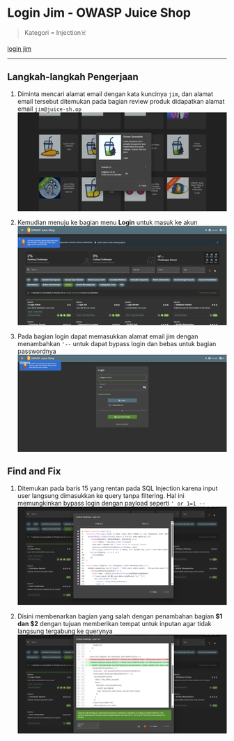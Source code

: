 # Login Jim - OWASP Juice Shop

>Kategori = Injection☠️

[login jim](http://localhost:3000/#/score-board?categories=Injection)

---

## Langkah-langkah Pengerjaan
1. Diminta mencari alamat email dengan kata kuncinya `jim`, dan alamat email tersebut ditemukan pada bagian review produk didapatkan alamat email `jim@juice-sh.op`
![Alt text](./gambar/jim-2.png)

2. Kemudian menuju ke bagian menu **Login** untuk masuk ke akun
![Alt text](./gambar/jim-1.png)

3. Pada bagian login dapat memasukkan alamat email jim dengan menambahkan `'--` untuk dapat bypass login dan bebas untuk bagian passwordnya
![Alt text](./gambar/jim-3.png)

## Find and Fix
1. Ditemukan pada baris 15 yang rentan pada SQL Injection karena input user langsung dimasukkan ke query tanpa filtering. Hal ini memungkinkan bypass login dengan payload seperti `' or 1=1 --`
![Alt text](./gambar/jim-4.png)

2. Disini membenarkan bagian yang salah dengan penambahan bagian **$1 dan $2** dengan tujuan memberikan tempat untuk inputan agar tidak langsung tergabung ke querynya
![Alt text](./gambar/jim-5.png)
